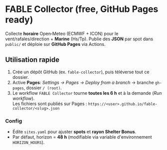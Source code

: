 # FABLE Collector (free, GitHub Pages ready)

Collecte **horaire** Open‑Meteo (ECMWF + ICON) pour le vent/rafales/direction + **Marine** (Hs/Tp).
Publie des **JSON** par spot dans `public/` et déploie sur **GitHub Pages** via Actions.

## Utilisation rapide
1. Crée un dépôt GitHub (ex. `fable-collector`), puis téléverse tout ce dossier.
2. Active **Pages**: *Settings → Pages → Deploy from a branch* → branche `gh-pages`, dossier `/ (root)`.
3. Le workflow `FABLE Collector` tourne **toutes les 6 h** et à la demande (*Run workflow*).  
   Les fichiers sont publiés sur Pages : `https://<user>.github.io/fable-collector/<slug>.json`

### Config
- Édite `sites.yaml` pour ajuster **spots** et **rayon Shelter Bonus**.
- Par défaut, horizon = **48 h** (modifiable via variable d'environnement `HORIZON_HOURS`).
